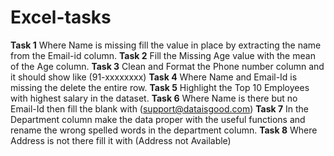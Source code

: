 # Excel-tasks

**Task 1**
Where Name is missing fill the value in place by extracting the name from the Email-id
column.
**Task 2**
Fill the Missing Age value with the mean of the Age column.
**Task 3**
Clean and Format the Phone number column and it should show like (91-xxxxxxxx)
**Task 4**
Where Name and Email-Id is missing the delete the entire row.
**Task 5**
Highlight the Top 10 Employees with highest salary in the dataset.
**Task 6**
Where Name is there but no Email-Id then fill the blank with (support@dataisgood.com)
**Task 7**
In the Department column make the data proper with the useful functions and rename the
wrong spelled words in the department column.
**Task 8**
Where Address is not there fill it with (Address not Available)
